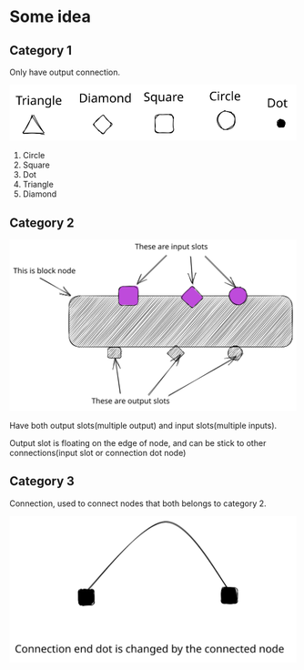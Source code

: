 # Some idea

## Category 1

Only have output connection.

![](./c1.excalidraw.svg)

1. Circle
2. Square
3. Dot
4. Triangle
5. Diamond

## Category 2

![](./c2.excalidraw.svg)

Have both output slots(multiple output) and input slots(multiple inputs).

Output slot is floating on the edge of node, and can be stick to other connections(input slot or connection dot node)

## Category 3

Connection, used to connect nodes that both belongs to category 2.

![](./c3.excalidraw.svg)


